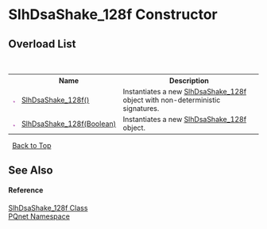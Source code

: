 # SlhDsaShake_128f Constructor 
 


## Overload List
&nbsp;<table><tr><th></th><th>Name</th><th>Description</th></tr><tr><td>![Public method](media/pubmethod.gif "Public method")</td><td><a href="cee4d2f0-ce94-efa5-d8d8-95562e4cd2e3">SlhDsaShake_128f()</a></td><td>
Instantiates a new <a href="3b0e03ff-5d42-259b-5a16-4a790f60951a">SlhDsaShake_128f</a> object with non-deterministic signatures.</td></tr><tr><td>![Public method](media/pubmethod.gif "Public method")</td><td><a href="ef731d41-09ed-1f06-d97d-69ff6976c53b">SlhDsaShake_128f(Boolean)</a></td><td>
Instantiates a new <a href="3b0e03ff-5d42-259b-5a16-4a790f60951a">SlhDsaShake_128f</a> object.</td></tr></table>&nbsp;
<a href="#slhdsashake_128f-constructor">Back to Top</a>

## See Also


#### Reference
<a href="3b0e03ff-5d42-259b-5a16-4a790f60951a">SlhDsaShake_128f Class</a><br /><a href="fc4f881f-e121-9cf0-ed49-65bf6b5a005d">PQnet Namespace</a><br />
